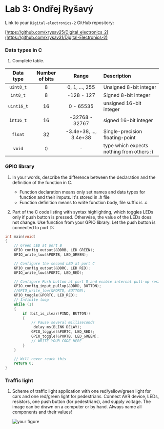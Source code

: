 # Lab 3: Ondřej Ryšavý

Link to your `Digital-electronics-2` GitHub repository:

   [https://github.com/xrysav25/Digital_electronics_2](https://github.com/xrysav31/Digital-Electronics-2)


### Data types in C

1. Complete table.

| **Data type** | **Number of bits** | **Range** | **Description** |
| :-: | :-: | :-: | :-- | 
| `uint8_t`  | 8 | 0, 1, ..., 255 | Unsigned 8-bit integer |
| `int8_t`   | 8 | -128 - 127 | Signed 8-bit integer |
| `uint16_t` | 16 | 0 - 65535 | unsigned 16-bit integer |
| `int16_t`  | 16 | -32768 - 32767 | signed 16-bit integer |
| `float`    | 32 | -3.4e+38, ..., 3.4e+38 | Single-precision floating-point |
| `void`     | 0 | - | type which expects nothing from others :) |


### GPIO library

1. In your words, describe the difference between the declaration and the definition of the function in C.
   * Function declaration means only set names and data types for function and their imputs. It's stored in .h file
   * Function definition means to write function body, file suffix is .c

2. Part of the C code listing with syntax highlighting, which toggles LEDs only if push button is pressed. Otherwise, the value of the LEDs does not change. Use function from your GPIO library. Let the push button is connected to port D:

```c
int main(void)
{
    // Green LED at port B
    GPIO_config_output(&DDRB, LED_GREEN);
    GPIO_write_low(&PORTB, LED_GREEN);

    // Configure the second LED at port C
    GPIO_config_output(&DDRC, LED_RED);
    GPIO_write_low(&PORTC, LED_RED);

    // Configure Push button at port D and enable internal pull-up resistor
    GPIO_config_input_pullup(&DDRD, BUTTON);
    //GPIO_write_low(&PORTD, BUTTON);
    GPIO_toggle(&PORTC, LED_RED);
    // Infinite loop
    while (1)
    {
        if (bit_is_clear(PIND, BUTTON))
        {
            // Pause several milliseconds
            _delay_ms(BLINK_DELAY);
            GPIO_toggle(&PORTC, LED_RED);
            GPIO_toggle(&PORTB, LED_GREEN);
            // WRITE YOUR CODE HERE
        }        
    }

    // Will never reach this
    return 0;
}
```


### Traffic light

1. Scheme of traffic light application with one red/yellow/green light for cars and one red/green light for pedestrians. Connect AVR device, LEDs, resistors, one push button (for pedestrians), and supply voltage. The image can be drawn on a computer or by hand. Always name all components and their values!

   ![your figure]()
